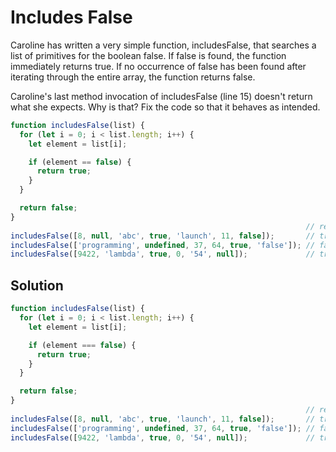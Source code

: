 # Includes False
Caroline has written a very simple function, includesFalse, that searches a list of primitives for the boolean false. If false is found, the function immediately returns true. If no occurrence of false has been found after iterating through the entire array, the function returns false.

Caroline's last method invocation of includesFalse (line 15) doesn't return what she expects. Why is that? Fix the code so that it behaves as intended.

```js
function includesFalse(list) {
  for (let i = 0; i < list.length; i++) {
    let element = list[i];

    if (element == false) {
      return true;
    }
  }

  return false;
}
                                                                  // returns:
includesFalse([8, null, 'abc', true, 'launch', 11, false]);       // true
includesFalse(['programming', undefined, 37, 64, true, 'false']); // false
includesFalse([9422, 'lambda', true, 0, '54', null]);             // true
```

## Solution
```js
function includesFalse(list) {
  for (let i = 0; i < list.length; i++) {
    let element = list[i];

    if (element === false) {
      return true;
    }
  }

  return false;
}
                                                                  // returns:
includesFalse([8, null, 'abc', true, 'launch', 11, false]);       // true
includesFalse(['programming', undefined, 37, 64, true, 'false']); // false
includesFalse([9422, 'lambda', true, 0, '54', null]);             // true
```
